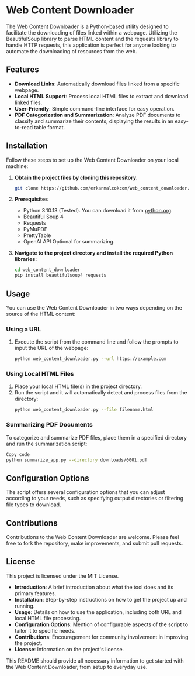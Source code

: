 # Web Content Downloader

The Web Content Downloader is a Python-based utility designed to facilitate the downloading of files linked within a webpage. Utilizing the BeautifulSoup library to parse HTML content and the requests library to handle HTTP requests, this application is perfect for anyone looking to automate the downloading of resources from the web.

## Features

- **Download Links**: Automatically download files linked from a specific webpage.
- **Local HTML Support**: Process local HTML files to extract and download linked files.
- **User-Friendly**: Simple command-line interface for easy operation.
- **PDF Categorization and Summarization**: Analyze PDF documents to classify and summarize their contents, displaying the results in an easy-to-read table format.


## Installation

Follow these steps to set up the Web Content Downloader on your local machine:

1. **Obtain the project files by cloning this repository.**
   ```bash
   git clone https://github.com/erkanmalcokcom/web_content_downloader.git
   ```

2. **Prerequisites**
   - Python 3.10.13 (Tested). You can download it from [python.org](https://www.python.org/downloads/).
   - Beautiful Soup 4
   - Requests
   - PyMuPDF
   - PrettyTable
   - OpenAI API Optional for summarizing.

3. **Navigate to the project directory and install the required Python libraries:**
   ```bash
   cd web_content_downloader
   pip install beautifulsoup4 requests
   ```

## Usage

You can use the Web Content Downloader in two ways depending on the source of the HTML content:

### Using a URL

1. Execute the script from the command line and follow the prompts to input the URL of the webpage:
   ```bash
   python web_content_downloader.py --url https://example.com
   ```

### Using Local HTML Files

1. Place your local HTML file(s) in the project directory.
2. Run the script and it will automatically detect and process files from the directory:
   ```bash
   python web_content_downloader.py --file filename.html
   ```

### Summarizing PDF Documents
To categorize and summarize PDF files, place them in a specified directory and run the summarization script:
```bash
Copy code
python summarize_app.py --directory downloads/0001.pdf
```

## Configuration Options

The script offers several configuration options that you can adjust according to your needs, such as specifying output directories or filtering file types to download.

## Contributions

Contributions to the Web Content Downloader are welcome. Please feel free to fork the repository, make improvements, and submit pull requests.

## License

This project is licensed under the MIT License.

- **Introduction**: A brief introduction about what the tool does and its primary features.
- **Installation**: Step-by-step instructions on how to get the project up and running.
- **Usage**: Details on how to use the application, including both URL and local HTML file processing.
- **Configuration Options**: Mention of configurable aspects of the script to tailor it to specific needs.
- **Contributions**: Encouragement for community involvement in improving the project.
- **License**: Information on the project's license.

This README should provide all necessary information to get started with the Web Content Downloader, from setup to everyday use.